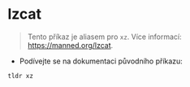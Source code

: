 # lzcat

> Tento příkaz je aliasem pro `xz`.
> Více informací: <https://manned.org/lzcat>.

- Podívejte se na dokumentaci původního příkazu:

`tldr xz`
